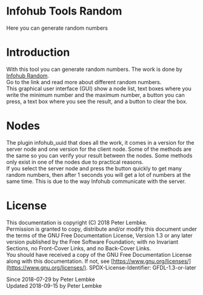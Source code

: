 # Infohub Tools Random

Here you can generate random numbers

# Introduction

With this tool you can generate random numbers. The work is done by [Infohub Random](plugin,infohub_random).  
Go to the link and read more about different random numbers.  
This graphical user interface (GUI) show a node list, text boxes where you write the minimum number and the maximum
number, a button you can press, a text box where you see the result, and a button to clear the box.

# Nodes

The plugin infohub_uuid that does all the work, it comes in a version for the server node and one version for the client
node. Some of the methods are the same so you can verify your result between the nodes. Some methods only exist in one
of the nodes due to practical reasons.  
If you select the server node and press the button quickly to get many random numbers, then after 1 seconds you will get
a lot of numbers at the same time. This is due to the way Infohub communicate with the server.

# License

This documentation is copyright (C) 2018 Peter Lembke.  
Permission is granted to copy, distribute and/or modify this document under the terms of the GNU Free Documentation
License, Version 1.3 or any later version published by the Free Software Foundation; with no Invariant Sections, no
Front-Cover Links, and no Back-Cover Links.  
You should have received a copy of the GNU Free Documentation License along with this documentation. If not,
see [https://www.gnu.org/licenses/](https://www.gnu.org/licenses/). SPDX-License-Identifier: GFDL-1.3-or-later

Since 2018-07-29 by Peter Lembke  
Updated 2018-09-15 by Peter Lembke  
